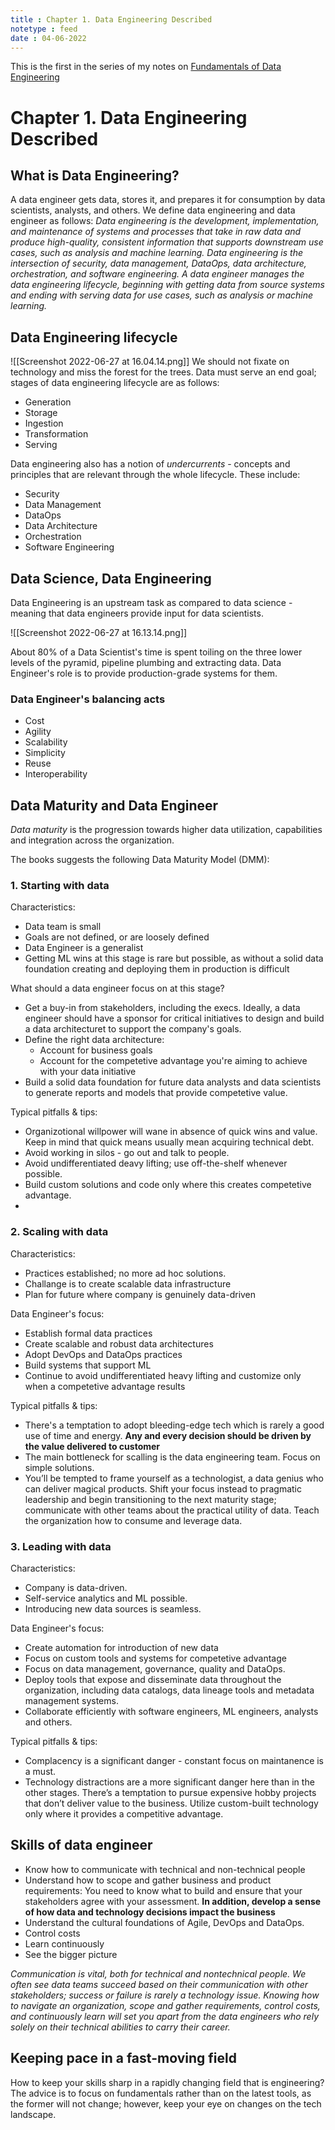 ```yaml
---
title : Chapter 1. Data Engineering Described
notetype : feed
date : 04-06-2022
---
```


This is the first in the series of my notes on [Fundamentals of Data Engineering](https://www.oreilly.com/library/view/fundamentals-of-data/9781098108298/)

# Chapter 1. Data Engineering Described
## What is Data Engineering?

A data engineer gets data, stores it, and prepares it for consumption by data scientists, analysts, and others. We define data engineering and data engineer as follows:
_Data engineering is the development, implementation, and maintenance of systems and processes that take in raw data and produce high-quality, consistent information that supports downstream use cases, such as analysis and machine learning. Data engineering is the intersection of security, data management, DataOps, data architecture, orchestration, and software engineering. A data engineer manages the data engineering lifecycle, beginning with getting data from source systems and ending with serving data for use cases, such as analysis or machine learning._

## Data Engineering lifecycle
![[Screenshot 2022-06-27 at 16.04.14.png]]
We should not fixate on technology and miss the forest for the trees. Data must serve an end goal; stages of data engineering lifecycle are as follows:
* Generation
* Storage
* Ingestion
* Transformation
* Serving


Data engineering also has a notion of _undercurrents_ - concepts and principles that are relevant through the whole lifecycle. These include:
* Security
* Data Management
* DataOps
* Data Architecture
* Orchestration
* Software Engineering

## Data Science, Data Engineering
Data Engineering is an upstream task as compared to data science - meaning that data engineers provide input for data scientists.

![[Screenshot 2022-06-27 at 16.13.14.png]]

About 80% of a Data Scientist's time is spent toiling on the three lower levels of the pyramid, pipeline plumbing and extracting data. Data Engineer's role is to provide production-grade systems for them. 

### Data Engineer's balancing acts
* Cost
* Agility
* Scalability
* Simplicity
* Reuse
* Interoperability

## Data Maturity and Data Engineer
_Data maturity_ is the progression towards higher data utilization, capabilities and integration across the organization.

The books suggests the following Data Maturity Model (DMM):

### 1. Starting with data
Characteristics:
- Data team is small
- Goals are not defined, or are loosely defined
- Data Engineer is a generalist
- Getting ML wins at this stage is rare but possible, as without a solid data foundation creating and deploying them in production is difficult

What should a data engineer focus on at this stage?

- Get a buy-in from stakeholders, including the execs. Ideally, a data engineer should have a sponsor for critical initiatives to design and build a data architecturet to support the company's goals.
- Define the right data architecture:
	- Account for business goals
	- Account for the competetive advantage you're aiming to achieve with your data initiative
- Build a solid data foundation for future data analysts and data scientists to generate reports and models that provide competetive value.

Typical pitfalls & tips:
- Organizotional willpower will wane in absence of quick wins and value. Keep in mind that quick means usually mean acquiring technical debt.
- Avoid working in silos - go out and talk to people.
- Avoid undifferentiated deavy lifting; use off-the-shelf whenever possible.
- Build custom solutions and code only where this creates competetive advantage.
- 

### 2. Scaling with data
Characteristics:
- Practices established; no more ad hoc solutions.
- Challange is to create scalable data infrastructure
- Plan for future where company is genuinely data-driven

Data Engineer's focus:
- Establish formal data practices
- Create scalable and robust data architectures
- Adopt DevOps and DataOps practices
- Build systems that support ML
- Continue to avoid undifferentiated heavy lifting and customize only when a competetive advantage results

Typical pitfalls & tips:
- There's a temptation to adopt bleeding-edge tech which is rarely a good use of time and energy. __Any and every decision should be driven by the value delivered to customer__
- The main bottleneck for scalling is the data engineering team. Focus on simple solutions.
- You’ll be tempted to frame yourself as a technologist, a data genius who can deliver magical products. Shift your focus instead to pragmatic leadership and begin transitioning to the next maturity stage; communicate with other teams about the practical utility of data. Teach the organization how to consume and leverage data. 

### 3. Leading with data
Characteristics:
- Company is data-driven.
- Self-service analytics and ML possible.
- Introducing new data sources is seamless.

Data Engineer's focus:
- Create automation for introduction of new data
- Focus on custom tools and systems for competetive advantage
- Focus on data management, governance, quality and DataOps.
- Deploy tools that expose and disseminate data throughout the organization, including data catalogs, data lineage tools and metadata management systems.
- Collaborate efficiently with software engineers, ML engineers, analysts and others.

Typical pitfalls & tips:
- Complacency is a significant danger - constant focus on maintanence is a must.
- Technology distractions are a more significant danger here than in the other stages. There’s a temptation to pursue expensive hobby projects that don’t deliver value to the business. Utilize custom-built technology only where it provides a competitive advantage.

## Skills of data engineer
- Know how to communicate with technical and non-technical people
- Understand how to scope and gather business and product requirements: You need to know what to build and ensure that your stakeholders agree with your assessment. __In addition, develop a sense of how data and technology decisions impact the business__
- Understand the cultural foundations of Agile, DevOps and DataOps.
- Control costs
- Learn continuously
- See the bigger picture

_Communication is vital, both for technical and nontechnical people. We often see data teams succeed based on their communication with other stakeholders; success or failure is rarely a technology issue. Knowing how to navigate an organization, scope and gather requirements, control costs, and continuously learn will set you apart from the data engineers who rely solely on their technical abilities to carry their career._

## Keeping pace in a fast-moving field
How to keep your skills sharp in a rapidly changing field that is engineering? The advice is to focus on fundamentals rather than on the latest tools, as the former will not change; however, keep your eye on changes on the tech landscape.


